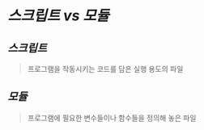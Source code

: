 *스크립트 vs 모듈*
========  

*스크립트*
------  
> 프로그램을 작동시키는 코드를 담은 실행 용도의 파일  

*모듈*
------  
> 프로그램에 필요한 변수들이나 함수들을 정의해 놓은 파일  
